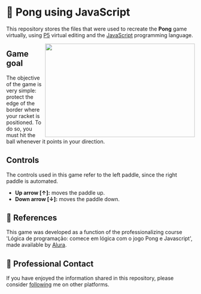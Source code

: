# 🏓 Pong using JavaScript

This repository stores the files that were used to recreate the **Pong** game virtually, using [P5](https://editor.p5js.org/) virtual editing and the
[JavaScript](https://developer.mozilla.org/en-US/docs/Web/JavaScript) programming language.

<img align="right" height="250" width="400" src="https://imgur.com/KZWue3W.gif">
<h2> Game goal </h2>

The objective of the game is very simple: protect the edge of the border where your racket is positioned. To do so, you must hit the ball whenever it points in your direction.

<h2> Controls </h2>

The controls used in this game refer to the left paddle, since the right paddle is automated.

- **Up arrow [↑]:** moves the paddle up.
- **Down arrow [↓]:** moves the paddle down.

## 🔗 References
This game was developed as a function of the professionalizing course 'Lógica de programação: comece em lógica com o jogo Pong e Javascript', 
made available by <a href="https://www.alura.com.br/">Alura</a>.

## 📩 Professional Contact
If you have enjoyed the information shared in this repository, please consider [following](http://linktr.ee/raickmiranda) me on other platforms.
